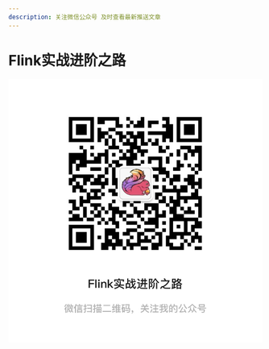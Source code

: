 ```yaml
---
description: 关注微信公众号 及时查看最新推送文章
---
```


# Flink实战进阶之路



![](.gitbook/assets/wechatimg149.jpeg)



